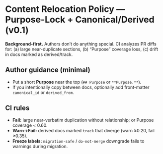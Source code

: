 # Content Relocation Policy — Purpose-Lock + Canonical/Derived (v0.1)

**Background-first.** Authors don’t do anything special. CI analyzes PR diffs for: (a) large near-duplicate sections, (b) “Purpose” coverage loss, (c) drift in docs marked as derived/track.

## Author guidance (minimal)
- Put a short **Purpose** near the top (`## Purpose` or `**Purpose.**`).
- If you intentionally copy between docs, optionally add front-matter `canonical_id` or `derived_from`.

## CI rules
- **Fail:** large near-verbatim duplication without relationship; or Purpose coverage < 0.60.
- **Warn→Fail:** derived docs marked `track` that diverge (warn ≥0.20, fail ≥0.35).
- **Freeze labels:** `migration-safe` / `do-not-merge` downgrade fails to warnings during migration.
